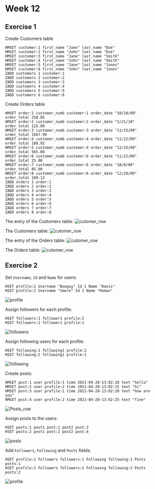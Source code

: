 # Week 12

## Exercise 1
Create Customers table
```
HMSET customer:1 first_name "Jane" last_name "Doe"
HMSET customer:2 first_name "John" last_name "Doe"
HMSET customer:3 first_name "Jane" last_name "Smith"
HMSET customer:4 first_name "John" last_name "Smith"
HMSET customer:5 first_name "Jane" last_name "Jones"
HMSET customer:6 first_name "John" last_name "Jones"
ZADD customers 1 customer:1
ZADD customers 2 customer:2
ZADD customers 3 customer:3
ZADD customers 4 customer:4
ZADD customers 5 customer:5
ZADD customers 6 customer:6
```

Create Orders table
```
HMSET order:1 customer_numb customer:1 order_date "10/10/09" order_total 250.85
HMSET order:2 customer_numb customer:2 order_date "2/21/10" order_total 125.89
HMSET order:3 customer_numb customer:3 order_date "11/15/09" order_total 1567.99
HMSET order:4 customer_numb customer:4 order_date "11/22/09" order_total 180.92
HMSET order:5 customer_numb customer:4 order_date "12/15/09" order_total 565.00
HMSET order:6 customer_numb customer:6 order_date "11/22/09" order_total 25.00
HMSET order:7 customer_numb customer:6 order_date "10/8/09" order_total 85.00
HMSET order:8 customer_numb customer:6 order_date "12/29/09" order_total 109.12
ZADD orders 1 order:1
ZADD orders 2 order:2
ZADD orders 3 order:3
ZADD orders 4 order:4
ZADD orders 5 order:5
ZADD orders 6 order:6
ZADD orders 7 order:7
ZADD orders 8 order:8
```

The entry of the Customers table:
![cutomer_row](screenshots/ex1/customer_row.png)

The Customers table:
![cutomer_row](screenshots/ex1/customers.png)

The entry of the Orders table:
![cutomer_row](screenshots/ex1/order_row.png)

The Orders table:
![cutomer_row](screenshots/ex1/orders.png)


## Exercise 2
Set `Username`, `Id` and `Name` for users:
```
HSET profile:1 Username "Booguy" Id 1 Name "Danis"
HSET profile:2 Username "Smore" Id 2 Name "Roman"
```
![profile](screenshots/ex2/profile.png)

Assign followers for each profile:
```
HSET followers:1 follower1 profile:2
HSET followers:2 follower1 profile:1
```
![followers](screenshots/ex2/followers.png)

Assign following users for each profile:
```
HSET following:1 following1 profile:2
HSET following:2 following1 profile:1
```
![following](screenshots/ex2/following.png)

Create posts: 
```
HMSET post:1 user profile:1 time 2021-04-20-13:02:10 text "hello"
HMSET post:2 user profile:2 time 2021-04-20-13:02:15 text "hi"
HMSET post:3 user profile:1 time 2021-04-20-13:02:20 text "how are you"
HMSET post:4 user profile:2 time 2021-04-20-13:02:25 text "fine"
```
![Posts_row](screenshots/ex2/Post_row.png)

Assign posts to the users:
```
HSET posts:1 post1 post:1 post2 post:3
HSET posts:2 post1 post:2 post2 post:4
```
![posts](screenshots/ex2/posts.png)

Add `Followers`, `Following` and `Posts` fields:
```
HSET profile:1 Followers followers:1 Following following:1 Posts posts:1
HSET profile:2 Followers followers:2 Following following:2 Posts posts:2
```
![profile](screenshots/ex2/profile.png)
